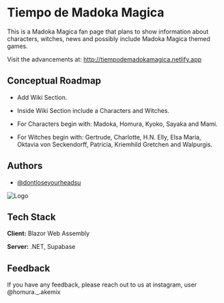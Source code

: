 
# Tiempo de Madoka Magica

This is a Madoka Magica fan page that plans to show information about characters, witches, news and possibly include Madoka Magica themed games.

Visit the advancements at: http://tiempodemadokamagica.netlify.app

## Conceptual Roadmap

- Add Wiki Section.

- Inside Wiki Section include a Characters and Witches.

- For Characters begin with: Madoka, Homura, Kyoko, Sayaka and Mami.

- For Witches begin with: Gertrude, Charlotte, H.N. Elly, Elsa Maria, Oktavia von Seckendorff, Patricia, Kriemhild Gretchen and Walpurgis.


## Authors

- [@dontloseyourheadsu](https://www.github.com/dontloseyourheadsu)


![Logo](https://i.pinimg.com/originals/a2/c0/f6/a2c0f6fa055e7a5439ca09e3dd761283.png)


## Tech Stack

**Client:** Blazor Web Assembly

**Server:** .NET, Supabase


## Feedback

If you have any feedback, please reach out to us at instagram, user @homura._.akemix

